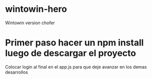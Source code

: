 # wintowin-hero
Wintowin version chofer

# Primer paso hacer un npm install luego de descargar el proyecto
Colocar login al final en el app.js para que deje avanzar en los demas desarrollos

